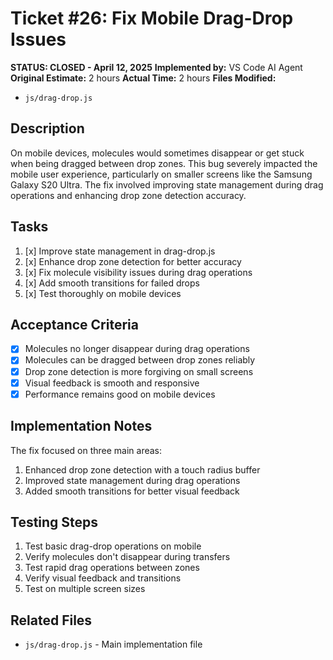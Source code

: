 # Ticket #26: Fix Mobile Drag-Drop Issues

**STATUS: CLOSED - April 12, 2025**
**Implemented by:** VS Code AI Agent
**Original Estimate:** 2 hours
**Actual Time:** 2 hours
**Files Modified:**
- `js/drag-drop.js`

## Description
On mobile devices, molecules would sometimes disappear or get stuck when being dragged between drop zones. This bug severely impacted the mobile user experience, particularly on smaller screens like the Samsung Galaxy S20 Ultra. The fix involved improving state management during drag operations and enhancing drop zone detection accuracy.

## Tasks
1. [x] Improve state management in drag-drop.js
2. [x] Enhance drop zone detection for better accuracy
3. [x] Fix molecule visibility issues during drag operations
4. [x] Add smooth transitions for failed drops
5. [x] Test thoroughly on mobile devices

## Acceptance Criteria
- [x] Molecules no longer disappear during drag operations
- [x] Molecules can be dragged between drop zones reliably
- [x] Drop zone detection is more forgiving on small screens
- [x] Visual feedback is smooth and responsive
- [x] Performance remains good on mobile devices

## Implementation Notes
The fix focused on three main areas:
1. Enhanced drop zone detection with a touch radius buffer
2. Improved state management during drag operations
3. Added smooth transitions for better visual feedback

## Testing Steps
1. Test basic drag-drop operations on mobile
2. Verify molecules don't disappear during transfers
3. Test rapid drag operations between zones
4. Verify visual feedback and transitions
5. Test on multiple screen sizes

## Related Files
- `js/drag-drop.js` - Main implementation file
